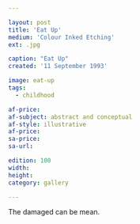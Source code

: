 ```yaml
---

layout: post
title: 'Eat Up'
medium: 'Colour Inked Etching'
ext: .jpg

caption: "Eat Up"
created: '11 September 1993'

image: eat-up
tags:
  - childhood

af-price:
af-subject: abstract and conceptual
af-style: illustrative
af-price:
sa-price:
sa-url:

edition: 100
width:
height:
category: gallery

---
```


The damaged can be mean.
